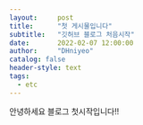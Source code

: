 ```yaml
---
layout:     post
title:      "첫 게시물입니다"
subtitle:   "깃허브 블로그 처음시작"
date:       2022-02-07 12:00:00
author:     "DHniyeo"
catalog: false
header-style: text
tags:
  - etc
---
```


안녕하세요 블로그 첫시작입니다!!
